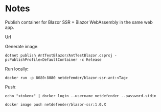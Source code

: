 # Notes

Publish container for Blazor SSR + Blazor WebAssembly in the same web app.

Url

Generate image:

`dotnet publish AntTestBlazor/AntTestBlazor.csproj -p:PublishProfile=DefaultContainer -c Release`

Run locally:

`docker run -p 8080:8080 netdefender/blazor-ssr-ant:<Tag>`

Push:

```pwsh
echo "<token>" | docker login --username netdefender --password-stdin

docker image push netdefender/blazor-ssr:1.0.X
```
